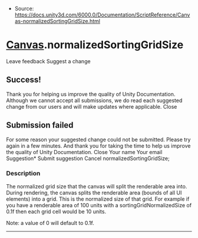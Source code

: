 * Source: https://docs.unity3d.com/6000.0/Documentation/ScriptReference/Canvas-normalizedSortingGridSize.html

#  [Canvas](https://docs.unity3d.com/6000.0/Documentation/ScriptReference/Canvas.html).normalizedSortingGridSize
Leave feedback
Suggest a change
## Success!
Thank you for helping us improve the quality of Unity Documentation. Although we cannot accept all submissions, we do read each suggested change from our users and will make updates where applicable.
Close
## Submission failed
For some reason your suggested change could not be submitted. Please <a>try again</a> in a few minutes. And thank you for taking the time to help us improve the quality of Unity Documentation.
Close
Your name Your email Suggestion* Submit suggestion
Cancel
normalizedSortingGridSize; 
### Description
The normalized grid size that the canvas will split the renderable area into.
During rendering, the canvas splits the renderable area (bounds of all UI elements) into a grid. This is the normalized size of that grid. For example if you have a renderable area of 100 units with a sortingGridNormalizedSize of 0.1f then each grid cell would be 10 units.  
  
Note: a value of 0 will default to 0.1f.
* * *

